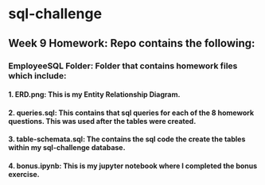 # sql-challenge

## Week 9 Homework:  Repo contains the following:

### EmployeeSQL Folder:  Folder that contains homework files which include:
#### 
#### 1.  ERD.png:  This is my Entity Relationship Diagram.
#### 2.  queries.sql:  This contains that sql queries for each of the 8 homework questions.  This was used after the tables were created.
#### 3.  table-schemata.sql:  The contains the sql code the create the tables within my sql-challenge database. 
#### 4.  bonus.ipynb:  This is my jupyter notebook where I completed the bonus exercise.
